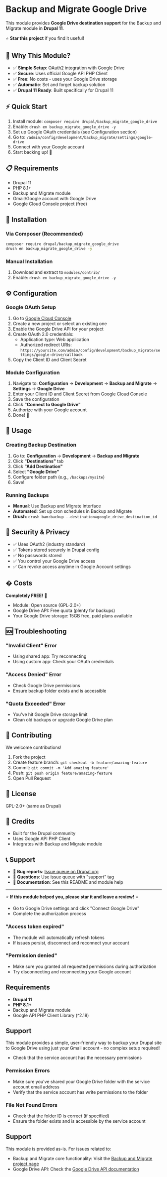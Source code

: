 # Backup and Migrate Google Drive

This module provides **Google Drive destination support** for the Backup and Migrate module in **Drupal 11**.

⭐ **Star this project** if you find it useful!

## 🎯 **Why This Module?**

- ✅ **Simple Setup**: OAuth2 integration with Google Drive
- ✅ **Secure**: Uses official Google API PHP Client
- ✅ **Free**: No costs - uses your Google Drive storage
- ✅ **Automatic**: Set and forget backup solution
- ✅ **Drupal 11 Ready**: Built specifically for Drupal 11

## ⚡ **Quick Start**

1. Install module: `composer require drupal/backup_migrate_google_drive`
2. Enable: `drush en backup_migrate_google_drive -y`
3. Set up Google OAuth credentials (see Configuration section)
4. Go to: `/admin/config/development/backup_migrate/settings/google-drive`
5. Connect with your Google account
6. Start backing up! 🎉

## 📋 **Requirements**

- Drupal 11
- PHP 8.1+
- Backup and Migrate module
- Gmail/Google account with Google Drive
- Google Cloud Console project (free)

## 🔧 **Installation**

### Via Composer (Recommended)

```bash
composer require drupal/backup_migrate_google_drive
drush en backup_migrate_google_drive -y
```

### Manual Installation

1. Download and extract to `modules/contrib/`
2. Enable: `drush en backup_migrate_google_drive -y`

## ⚙️ **Configuration**

### Google OAuth Setup

1. Go to [Google Cloud Console](https://console.cloud.google.com/)
2. Create a new project or select an existing one
3. Enable the Google Drive API for your project
4. Create OAuth 2.0 credentials:
   - Application type: Web application
   - Authorized redirect URIs: `https://yoursite.com/admin/config/development/backup_migrate/settings/google-drive/callback`
5. Copy the Client ID and Client Secret

### Module Configuration

1. Navigate to: **Configuration** → **Development** → **Backup and Migrate** → **Settings** → **Google Drive**
2. Enter your Client ID and Client Secret from Google Cloud Console
3. Save the configuration
4. Click **"Connect to Google Drive"**
5. Authorize with your Google account
6. Done! 🎉

## 🎯 **Usage**

### Creating Backup Destination

1. Go to: **Configuration** → **Development** → **Backup and Migrate**
2. Click **"Destinations"** tab
3. Click **"Add Destination"**
4. Select **"Google Drive"**
5. Configure folder path (e.g., `/backups/mysite`)
6. Save!

### Running Backups

- **Manual**: Use Backup and Migrate interface
- **Automated**: Set up cron schedules in Backup and Migrate
- **Drush**: `drush bam:backup --destination=google_drive_destination_id`

## 🔐 **Security & Privacy**

- ✅ Uses OAuth2 (industry standard)
- ✅ Tokens stored securely in Drupal config
- ✅ No passwords stored
- ✅ You control your Google Drive access
- ✅ Can revoke access anytime in Google Account settings

## � **Costs**

**Completely FREE!** 🎉

- Module: Open source (GPL-2.0+)
- Google Drive API: Free quota (plenty for backups)
- Your Google Drive storage: 15GB free, paid plans available

## 🆘 **Troubleshooting**

### "Invalid Client" Error

- Using shared app: Try reconnecting
- Using custom app: Check your OAuth credentials

### "Access Denied" Error

- Check Google Drive permissions
- Ensure backup folder exists and is accessible

### "Quota Exceeded" Error

- You've hit Google Drive storage limit
- Clean old backups or upgrade Google Drive plan

## 🤝 **Contributing**

We welcome contributions!

1. Fork the project
2. Create feature branch: `git checkout -b feature/amazing-feature`
3. Commit: `git commit -m 'Add amazing feature'`
4. Push: `git push origin feature/amazing-feature`
5. Open Pull Request

## 📄 **License**

GPL-2.0+ (same as Drupal)

## 🙏 **Credits**

- Built for the Drupal community
- Uses Google API PHP Client
- Integrates with Backup and Migrate module

## 📞 **Support**

- 🐛 **Bug reports**: [Issue queue on Drupal.org](https://www.drupal.org/project/backup_migrate_google_drive/issues)
- 💬 **Questions**: Use issue queue with "support" tag
- 📖 **Documentation**: See this README and module help

---

⭐ **If this module helped you, please star it and leave a review!** ⭐

- Go to Google Drive settings and click "Connect Google Drive"
- Complete the authorization process

### "Access token expired"

- The module will automatically refresh tokens
- If issues persist, disconnect and reconnect your account

### "Permission denied"

- Make sure you granted all requested permissions during authorization
- Try disconnecting and reconnecting your Google account

## Requirements

- **Drupal 11**
- **PHP 8.1+**
- Backup and Migrate module
- Google API PHP Client Library (^2.18)

## Support

This module provides a simple, user-friendly way to backup your Drupal site to Google Drive using just your Gmail account - no complex setup required!

- Check that the service account has the necessary permissions

### Permission Errors

- Make sure you've shared your Google Drive folder with the service account email address
- Verify that the service account has write permissions to the folder

### File Not Found Errors

- Check that the folder ID is correct (if specified)
- Ensure the folder exists and is accessible by the service account

## Support

This module is provided as-is. For issues related to:

- Backup and Migrate core functionality: Visit the [Backup and Migrate project page](https://www.drupal.org/project/backup_migrate)
- Google Drive API: Check the [Google Drive API documentation](https://developers.google.com/drive/api)
